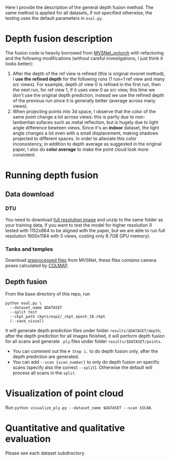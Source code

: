 Here I provide the description of the general depth fusion method. The same method is applied for all datasets, if not specified otherwise, the testing uses the default parameters in `eval.py`.

# Depth fusion description

The fusion code is heavily borrowed from [MVSNet_pytorch](https://github.com/xy-guo/MVSNet_pytorch/blob/master/eval.py) with refactoring and the following modifications (without careful investigations, I just think it looks better):
1.  After the depth of the ref view is refined (this is original mvsnet method), I **use the refined depth** for the following runs (1 run=1 ref view and many src views). For example, depth of view 0 is refined in the first run, then the next run, for ref view 1, if it uses view 0 as src view, this time we don't use the original depth prediction, instead we use the refined depth of the previous run since it is generally better (average across many views).
2.  When projecting points into 3d space, I observe that the color of the same point change a lot across views: this is partly due to non-lambertian sufaces such as metal reflection, but is hugely due to light angle difference bewteen views. Since it's an **indoor** dataset, the light angle changes a lot even with a small displacement, making shadows projected to different spaces. In order to alleviate this color inconsistency, in addition to depth average as suggested in the original paper, I also do **color average** to make the point cloud look more consistent.

# Running depth fusion

## Data download

### DTU
You need to download [full resolution image](http://roboimagedata2.compute.dtu.dk/data/MVS/Rectified.zip) and unzip to the same folder as your training data, if you want to test the model for higher resolution (I tested with 1152x864 to be aligned with the paper, but we are able to run full resolution 1600x1184 with 5 views, costing only 8.7GB GPU memory).

### Tanks and temples
Download [preprocessed files](https://drive.google.com/file/d/1YArOJaX9WVLJh4757uE8AEREYkgszrCo/view) from MVSNet, these files contains camera poses calculated by [COLMAP](https://github.com/colmap/colmap).

## Depth fusion

From the base directory of this repo, run
```
python eval.py \
  --dataset_name $DATASET
  --split test
  --ckpt_path ckpts/exp2/_ckpt_epoch_10.ckpt
  (--save_visual)
```

It will generate depth prediction files under folder `results/$DATASET/depth`; after the depth prediction for all images finished, it will perform depth fusion for all scans and generate `.ply` files under folder `results/$DATASET/points`.

*  You can comment out the `# Step 1.` to do depth fusion only, after the depth prediction are generated.
*  You can add `--scan {scan_number}` to only do depth fusion on specific scans (specify also the correct `--split`). Otherwise the default will process all scans in the `split`.

# Visualization of point cloud

Run `python visualize_ply.py --dataset_name $DATASET --scan $SCAN`.

# Quantitative and qualitative evaluation

Please see each dataset subdirectory.
